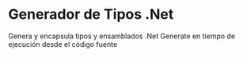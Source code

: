 # Generador de Tipos .Net

Genera y encapsula tipos y ensamblados .Net Generate en tiempo de ejecución desde el código fuente
